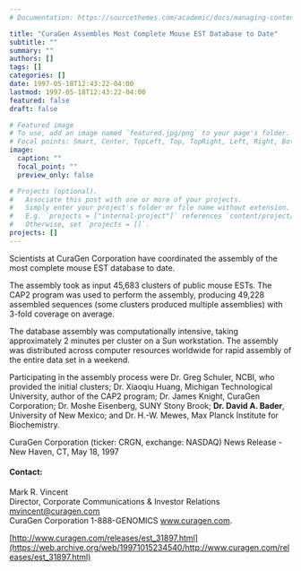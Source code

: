 ```yaml
---
# Documentation: https://sourcethemes.com/academic/docs/managing-content/

title: "CuraGen Assembles Most Complete Mouse EST Database to Date"
subtitle: ""
summary: ""
authors: []
tags: []
categories: []
date: 1997-05-18T12:43:22-04:00
lastmod: 1997-05-18T12:43:22-04:00
featured: false
draft: false

# Featured image
# To use, add an image named `featured.jpg/png` to your page's folder.
# Focal points: Smart, Center, TopLeft, Top, TopRight, Left, Right, BottomLeft, Bottom, BottomRight.
image:
  caption: ""
  focal_point: ""
  preview_only: false

# Projects (optional).
#   Associate this post with one or more of your projects.
#   Simply enter your project's folder or file name without extension.
#   E.g. `projects = ["internal-project"]` references `content/project/deep-learning/index.md`.
#   Otherwise, set `projects = []`.
projects: []
---
```


Scientists at CuraGen Corporation have coordinated the assembly of the most complete mouse EST database to date.

The assembly took as input 45,683 clusters of public mouse ESTs. The CAP2 program was used to perform the assembly, producing 49,228 assembled sequences (some clusters produced multiple assemblies) with 3-fold coverage on average.

The database assembly was computationally intensive, taking approximately 2 minutes per cluster on a Sun workstation. The assembly was distributed   across computer resources worldwide for rapid assembly of the entire data set in a weekend.

Participating in the assembly process were Dr. Greg Schuler, NCBI, who provided the initial clusters; Dr. Xiaoqiu Huang, Michigan Technological University, author of the CAP2 program; Dr. James Knight, CuraGen Corporation; Dr. Moshe Eisenberg, SUNY Stony Brook; **Dr. David A. Bader**, University of New Mexico; and Dr. H.-W. Mewes, Max Planck Institute for Biochemistry.


CuraGen Corporation (ticker: CRGN, exchange: NASDAQ) News Release - New Haven, CT, May 18, 1997

#### Contact: ####
Mark R. Vincent   
Director, Corporate Communications
& Investor Relations
mvincent@curagen.com   
CuraGen Corporation 1-888-GENOMICS
www.curagen.com.

[http://www.curagen.com/releases/est_31897.html](https://web.archive.org/web/19971015234540/http://www.curagen.com/releases/est_31897.html)
